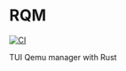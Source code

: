 # RQM
[![CI](https://github.com/the-abra/RQM/actions/workflows/CI.yml/badge.svg)](https://github.com/the-abra/RQM/actions/workflows/CI.yml)

TUI Qemu manager with Rust

